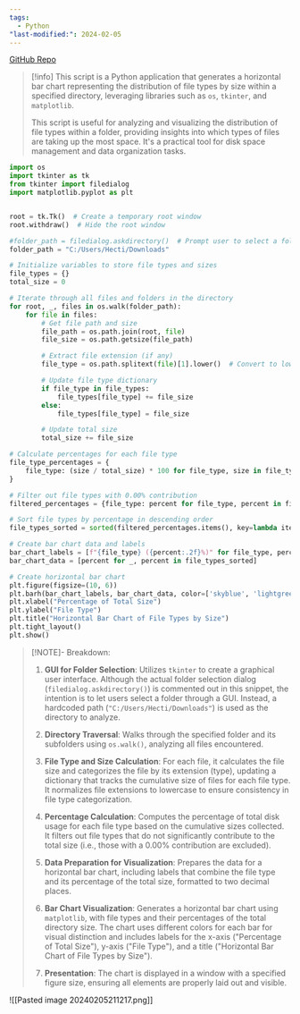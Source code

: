 ```yaml
---
tags:
  - Python
"last-modified:": 2024-02-05
---
```


[GitHub Repo](https://github.com/hectorproko/dir_analyzer)

> [!info]
> This script is a Python application that generates a horizontal bar chart representing the distribution of file types by size within a specified directory, leveraging libraries such as `os`, `tkinter`, and `matplotlib`. 
> 
> This script is useful for analyzing and visualizing the distribution of file types within a folder, providing insights into which types of files are taking up the most space. It's a practical tool for disk space management and data organization tasks.

```python
import os
import tkinter as tk
from tkinter import filedialog
import matplotlib.pyplot as plt


root = tk.Tk()  # Create a temporary root window
root.withdraw()  # Hide the root window

#folder_path = filedialog.askdirectory()  # Prompt user to select a folder
folder_path = "C:/Users/Hecti/Downloads"

# Initialize variables to store file types and sizes
file_types = {}
total_size = 0

# Iterate through all files and folders in the directory
for root, _, files in os.walk(folder_path):
    for file in files:
        # Get file path and size
        file_path = os.path.join(root, file)
        file_size = os.path.getsize(file_path)

        # Extract file extension (if any)
        file_type = os.path.splitext(file)[1].lower()  # Convert to lowercase

        # Update file type dictionary
        if file_type in file_types:
            file_types[file_type] += file_size
        else:
            file_types[file_type] = file_size

        # Update total size
        total_size += file_size

# Calculate percentages for each file type
file_type_percentages = {
    file_type: (size / total_size) * 100 for file_type, size in file_types.items()
}

# Filter out file types with 0.00% contribution
filtered_percentages = {file_type: percent for file_type, percent in file_type_percentages.items() if percent > 0.00}

# Sort file types by percentage in descending order
file_types_sorted = sorted(filtered_percentages.items(), key=lambda item: item[1], reverse=True)

# Create bar chart data and labels
bar_chart_labels = [f"{file_type} ({percent:.2f}%)" for file_type, percent in file_types_sorted]
bar_chart_data = [percent for _, percent in file_types_sorted]

# Create horizontal bar chart
plt.figure(figsize=(10, 6))
plt.barh(bar_chart_labels, bar_chart_data, color=['skyblue', 'lightgreen', 'gold', 'lightcoral'])
plt.xlabel("Percentage of Total Size")
plt.ylabel("File Type")
plt.title("Horizontal Bar Chart of File Types by Size")
plt.tight_layout()
plt.show()
```



> [!NOTE]- Breakdown:
> 1. **GUI for Folder Selection**:
>     Utilizes `tkinter` to create a graphical user interface. Although the actual folder selection dialog (`filedialog.askdirectory()`) is commented out in this snippet, the intention is to let users select a folder through a GUI. Instead, a hardcoded path (`"C:/Users/Hecti/Downloads"`) is used as the directory to analyze.
>     
> 2. **Directory Traversal**:
>     Walks through the specified folder and its subfolders using `os.walk()`, analyzing all files encountered.
>     
> 3. **File Type and Size Calculation**:
>     For each file, it calculates the file size and categorizes the file by its extension (type), updating a dictionary that tracks the cumulative size of files for each file type. It normalizes file extensions to lowercase to ensure consistency in file type categorization.
>     
> 4. **Percentage Calculation**:
>     Computes the percentage of total disk usage for each file type based on the cumulative sizes collected. It filters out file types that do not significantly contribute to the total size (i.e., those with a 0.00% contribution are excluded).
>     
> 5. **Data Preparation for Visualization**:
>     Prepares the data for a horizontal bar chart, including labels that combine the file type and its percentage of the total size, formatted to two decimal places.
>     
> 6. **Bar Chart Visualization**: 
>     Generates a horizontal bar chart using `matplotlib`, with file types and their percentages of the total directory size. The chart uses different colors for each bar for visual distinction and includes labels for the x-axis ("Percentage of Total Size"), y-axis ("File Type"), and a title ("Horizontal Bar Chart of File Types by Size").
>     
> 7. **Presentation**:
>     The chart is displayed in a window with a specified figure size, ensuring all elements are properly laid out and visible.
> 

![[Pasted image 20240205211217.png]]
